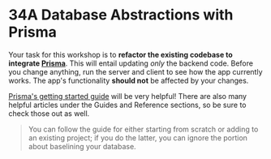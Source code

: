 # 34A Database Abstractions with Prisma

Your task for this workshop is to **refactor the existing codebase to integrate [Prisma](https://www.prisma.io/)**. This will entail updating _only_ the backend code. Before you change anything, run the server and client to see how the app currently works. The app's functionality **should not** be affected by your changes.

[Prisma's getting started guide](https://www.prisma.io/docs/getting-started) will be very helpful! There are also many helpful articles under the Guides and Reference sections, so be sure to check those out as well.

> You can follow the guide for either starting from scratch or adding to an existing project; if you do the latter, you can ignore the portion about baselining your database.

